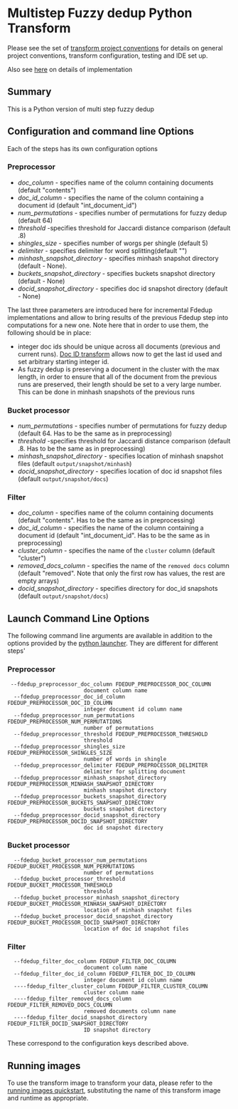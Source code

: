 # Multistep Fuzzy dedup Python Transform 

Please see the set of
[transform project conventions](../../../README.md#transform-project-conventions)
for details on general project conventions, transform configuration,
testing and IDE set up.

Also see [here](../README.md) on details of implementation

## Summary 
This is a Python version of multi step fuzzy dedup

## Configuration and command line Options

Each of the steps has its own configuration options

### Preprocessor

* _doc_column_ - specifies name of the column containing documents (default "contents")
* _doc_id_column_ - specifies the name of the column containing a document id (default "int_document_id")
* _num_permutations_ - specifies number of permutations for fuzzy dedup (default 64)
* _threshold_ -specifies threshold for Jaccardi distance comparison (default .8)
* _shingles_size_ - specifies number of worgs per shingle (default 5)
* _delimiter_ - specifies delimiter for word splitting(default "")
* _minhash_snapshot_directory_ - specifies minhash snapshot directory (default - None).
* _buckets_snapshot_directory_ - specifies buckets snapshot directory (default - None)
* _docid_snapshot_directory_ - specifies doc id snapshot directory (default - None)

The last three parameters are introduced here for incremental Fdedup implementations and allow
to bring results of the previous Fdedup step into computations for a new one. Note here that in
order to use them, the following should be in place:
* integer doc ids should be unique across all documents (previous and current runs). 
[Doc ID transform](../../doc_id) allows now to get the last id used and set arbitrary starting
integer id.
* As fuzzy dedup is preserving a document in the cluster with the max length, in order to 
ensure that all of the document from the previous runs are preserved, their length should
be set to a very large number. This can be done in minhash snapshots of the previous runs

### Bucket processor

* _num_permutations_ - specifies number of permutations for fuzzy dedup (default 64. Has to be the same as in preprocessing)
* _threshold_ -specifies threshold for Jaccardi distance comparison (default .8. Has to be the same as in preprocessing)
* _minhash_snapshot_directory_ - specifies location of minhash snapshot files (default `output/snapshot/minhash`)
* _docid_snapshot_directory_ - specifies location of doc id snapshot files (default `output/snapshot/docs`)

### Filter

* _doc_column_ - specifies name of the column containing documents (default "contents". Has to be the same as in preprocessing)
* _doc_id_column_ - specifies the name of the column containing a document id (default "int_document_id". Has to be the same as in preprocessing)
* _cluster_column_ - specifies the name of the `cluster` column (default "cluster")
* _removed_docs_column_ - specifies the name of the `removed docs` column (default "removed". Note that only the first row has values, the rest are empty arrays)
* _docid_snapshot_directory_ - specifies directory for doc_id snapshots (default `output/snapshot/docs`)


## Launch Command Line Options 
The following command line arguments are available in addition to 
the options provided by 
the [python launcher](../../../../data-processing-lib/doc/python-launcher-options.md).
They are different for different steps'

### Preprocessor

```
 --fdedup_preprocessor_doc_column FDEDUP_PREPROCESSOR_DOC_COLUMN
                        document column name
  --fdedup_preprocessor_doc_id_column FDEDUP_PREPROCESSOR_DOC_ID_COLUMN
                        integer document id column name
  --fdedup_preprocessor_num_permutations FDEDUP_PREPROCESSOR_NUM_PERMUTATIONS
                        number of permutations
  --fdedup_preprocessor_threshold FDEDUP_PREPROCESSOR_THRESHOLD
                        threshold
  --fdedup_preprocessor_shingles_size FDEDUP_PREPROCESSOR_SHINGLES_SIZE
                        number of words in shingle
  --fdedup_preprocessor_delimiter FDEDUP_PREPROCESSOR_DELIMITER
                        delimiter for splitting document
  --fdedup_preprocessor_minhash_snapshot_directory FDEDUP_PREPROCESSOR_MINHASH_SNAPSHOT_DIRECTORY
                        minhash snapshot directory
  --fdedup_preprocessor_buckets_snapshot_directory FDEDUP_PREPROCESSOR_BUCKETS_SNAPSHOT_DIRECTORY
                        buckets snapshot directory
  --fdedup_preprocessor_docid_snapshot_directory FDEDUP_PREPROCESSOR_DOCID_SNAPSHOT_DIRECTORY
                        doc id snapshot directory
```

### Bucket processor

```  
  --fdedup_bucket_processor_num_permutations FDEDUP_BUCKET_PROCESSOR_NUM_PERMUTATIONS
                        number of permutations
  --fdedup_bucket_processor_threshold FDEDUP_BUCKET_PROCESSOR_THRESHOLD
                        threshold
  --fdedup_bucket_processor_minhash_snapshot_directory FDEDUP_BUCKET_PROCESSOR_MINHASH_SNAPSHOT_DIRECTORY
                        location of minhash snapshot files
  --fdedup_bucket_processor_docid_snapshot_directory FDEDUP_BUCKET_PROCESSOR_DOCID_SNAPSHOT_DIRECTORY
                        location of doc id snapshot files
```

### Filter

```
  --fdedup_filter_doc_column FDEDUP_FILTER_DOC_COLUMN
                        document column name
  --fdedup_filter_doc_id_column FDEDUP_FILTER_DOC_ID_COLUMN
                        integer document id column name
  ----fdedup_filter_cluster_column FDEDUP_FILTER_CLUSTER_COLUMN
                        cluster column name
  ----fdedup_filter_removed_docs_column FDEDUP_FILTER_REMOVED_DOCS_COLUMN
                        removed documents column name
  ----fdedup_filter_docid_snapshot_directory FDEDUP_FILTER_DOCID_SNAPSHOT_DIRECTORY
                        ID snapshot directory
```

These correspond to the configuration keys described above.

## Running images

To use the transform image to transform your data, please refer to the 
[running images quickstart](../../../../doc/quick-start/run-transform-image.md),
substituting the name of this transform image and runtime as appropriate.
